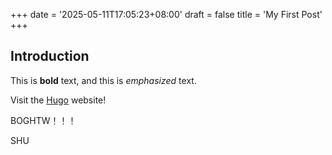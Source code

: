 +++
date = '2025-05-11T17:05:23+08:00'
draft = false
title = 'My First Post'
+++

## Introduction

This is **bold** text, and this is *emphasized* text.

Visit the [Hugo](https://gohugo.io) website!

BOGHTW！！！

SHU
